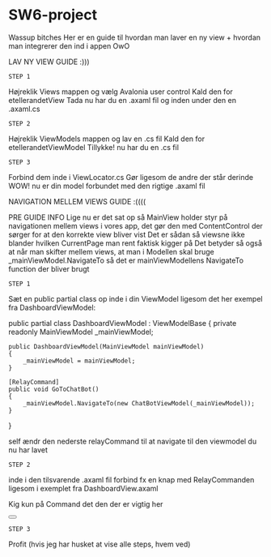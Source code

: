 # SW6-project

Wassup bitches
Her er en guide til hvordan man laver en ny view + hvordan man integrerer den ind i appen OwO


LAV NY VIEW GUIDE :)))
    
    STEP 1
Højreklik Views mappen og vælg Avalonia user control
Kald den for etellerandetView
Tada nu har du en .axaml fil og inden under den en .axaml.cs

    STEP 2
Højreklik ViewModels mappen og lav en .cs fil
Kald den for etellerandetViewModel
Tillykke! nu har du en .cs fil

    STEP 3
Forbind dem inde i ViewLocator.cs
Gør ligesom de andre der står derinde 
WOW! nu er din model forbundet med den rigtige .axaml fil

NAVIGATION MELLEM VIEWS GUIDE :((((

  PRE GUIDE INFO
Lige nu er det sat op så MainView holder styr på navigationen mellem views i vores app, det gør den med ContentControl der sørger for at den korrekte view bliver vist
Det er sådan så viewsne ikke blander hvilken CurrentPage man rent faktisk kigger på 
Det betyder så også at når man skifter mellem views, at man i Modellen skal bruge _mainViewModel.NavigateTo så det er mainViewModellens NavigateTo function der bliver brugt

    STEP 1
Sæt en public partial class op inde i din ViewModel ligesom det her exempel fra DashboardViewModel:

public partial class DashboardViewModel : ViewModelBase
{
    private readonly MainViewModel _mainViewModel;

    public DashboardViewModel(MainViewModel mainViewModel)
    {
        _mainViewModel = mainViewModel;
    } 

    [RelayCommand]
    public void GoToChatBot()
    {
        _mainViewModel.NavigateTo(new ChatBotViewModel(_mainViewModel));
    }
    
    
}

self ændr den nederste relayCommand til at navigate til den viewmodel du nu har lavet

    STEP 2
inde i den tilsvarende .axaml fil forbind fx en knap med RelayCommanden ligesom i exemplet fra DashboardView.axaml

Kig kun på Command det den der er vigtig her

<Button Grid.Row="3"
                Background="RoyalBlue"
                Padding="10"
                CornerRadius="10"
                HorizontalAlignment="Right"
                VerticalAlignment="Stretch"
                Margin="10,0,10,10"
                Command="{Binding GoToChatBotCommand}">
            <PathIcon Data="{StaticResource ChatRegular}" Height="80" Width="80"/>
        </Button>


    STEP 3
Profit (hvis jeg har husket at vise alle steps, hvem ved)
